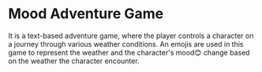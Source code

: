 # Mood Adventure Game
It is a text-based adventure game, where the player controls a character on a journey through various weather conditions. 
An emojis are used in this game to represent the weather and the character's mood😊 change based on the weather the character encounter.
